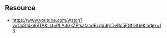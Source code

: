 ## Resource

- https://www.youtube.com/watch?v=Cx81dki8BTA&list=PLA3GkZPtsafacdBLdd3p1DyRd5FGfr3Ue&index=13
